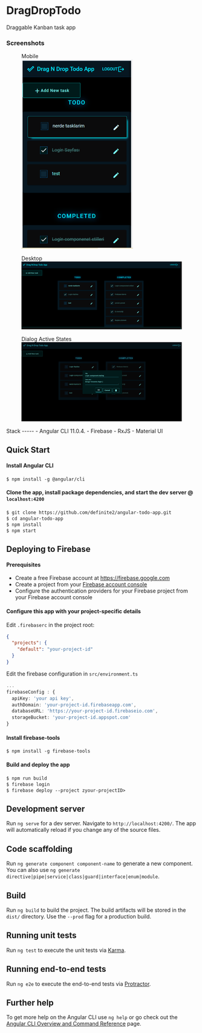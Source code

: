 # DragDropTodo

Draggable Kanban task app

### Screenshots

<figure>
<figcaption>Mobile</figcaption>
<img src="./src/assets/screenshots/mobile-2.png" alt="mobile ss" height="500"/>
</figure>

<figure>
<figcaption>Desktop</figcaption>
<img src="./src/assets/screenshots/desktop.png" alt="desktop ss" />
</figure>
<figure>
<figcaption>Dialog Active States</figcaption>
<img src="./src/assets/screenshots/dialog-active-states.png" alt="desktop ss" />
</figure>
Stack
-----
- Angular CLI 11.0.4.
- Firebase
- RxJS
- Material UI

## Quick Start

#### Install Angular CLI

```shell
$ npm install -g @angular/cli
```

#### Clone the app, install package dependencies, and start the dev server @ `localhost:4200`

```shell
$ git clone https://github.com/definite2/angular-todo-app.git
$ cd angular-todo-app
$ npm install
$ npm start
```

## Deploying to Firebase

#### Prerequisites

- Create a free Firebase account at https://firebase.google.com
- Create a project from your [Firebase account console](https://console.firebase.google.com)
- Configure the authentication providers for your Firebase project from your Firebase account console

#### Configure this app with your project-specific details

Edit `.firebaserc` in the project root:

```json
{
  "projects": {
    "default": "your-project-id"
  }
}
```

Edit the firebase configuration in `src/environment.ts`

```typescript
...
firebaseConfig : {
  apiKey: 'your api key',
  authDomain: 'your-project-id.firebaseapp.com',
  databaseURL: 'https://your-project-id.firebaseio.com',
  storageBucket: 'your-project-id.appspot.com'
}
```

#### Install firebase-tools

```shell
$ npm install -g firebase-tools
```

#### Build and deploy the app

```shell
$ npm run build
$ firebase login
$ firebase deploy --project zyour-projectID>
```

## Development server

Run `ng serve` for a dev server. Navigate to `http://localhost:4200/`. The app will automatically reload if you change any of the source files.

## Code scaffolding

Run `ng generate component component-name` to generate a new component. You can also use `ng generate directive|pipe|service|class|guard|interface|enum|module`.

## Build

Run `ng build` to build the project. The build artifacts will be stored in the `dist/` directory. Use the `--prod` flag for a production build.

## Running unit tests

Run `ng test` to execute the unit tests via [Karma](https://karma-runner.github.io).

## Running end-to-end tests

Run `ng e2e` to execute the end-to-end tests via [Protractor](http://www.protractortest.org/).

## Further help

To get more help on the Angular CLI use `ng help` or go check out the [Angular CLI Overview and Command Reference](https://angular.io/cli) page.
